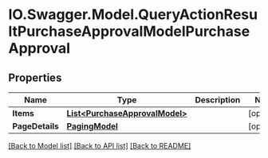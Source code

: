 # IO.Swagger.Model.QueryActionResultPurchaseApprovalModelPurchaseApproval
## Properties

Name | Type | Description | Notes
------------ | ------------- | ------------- | -------------
**Items** | [**List&lt;PurchaseApprovalModel&gt;**](PurchaseApprovalModel.md) |  | [optional] 
**PageDetails** | [**PagingModel**](PagingModel.md) |  | [optional] 

[[Back to Model list]](../README.md#documentation-for-models) [[Back to API list]](../README.md#documentation-for-api-endpoints) [[Back to README]](../README.md)

